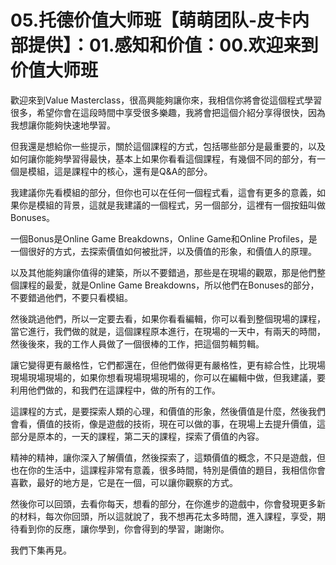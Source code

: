 # 05.托德价值大师班【萌萌团队-皮卡内部提供】：01.感知和价值：00.欢迎来到价值大师班

歡迎來到Value Masterclass，很高興能夠讓你來，我相信你將會從這個程式學習很多，希望你會在這段時間中享受很多樂趣，我將會把這個介紹分享得很快，因為我想讓你能夠快速地學習。

但我還是想給你一些提示，關於這個課程的方式，包括哪些部分是最重要的，以及如何讓你能夠學習得最快，基本上如果你看看這個課程，有幾個不同的部分，有一個是模組，這是課程中的核心，還有是Q&A的部分。

我建議你先看模組的部分，但你也可以在任何一個程式看，這會有更多的意義，如果你是模組的背景，這就是我建議的一個程式，另一個部分，這裡有一個按鈕叫做Bonuses。

一個Bonus是Online Game Breakdowns，Online Game和Online Profiles，是一個很好的方式，去探索價值如何被批評，以及價值的形象，和價值人的原理。

以及其他能夠讓你值得的建築，所以不要錯過，那些是在現場的觀眾，那是他們整個課程的最愛，就是Online Game Breakdowns，所以他們在Bonuses的部分，不要錯過他們，不要只看模組。

然後跳過他們，所以一定要去看，如果你看看編輯，你可以看到整個現場的課程，當它進行，我們做的就是，這個課程原本進行，在現場的一天中，有兩天的時間，然後後來，我的工作人員做了一個很棒的工作，把這個剪輯剪輯。

讓它變得更有嚴格性，它們都還在，但他們做得更有嚴格性，更有綜合性，比現場現場現場現場的，如果你想看現場現場現場的，你可以在編輯中做，但我建議，要利用他們做的，和我們在這課程中，做的所有的工作。

這課程的方式，是要探索人類的心理，和價值的形象，然後價值是什麼，然後我們會看，價值的技術，像是遊戲的技術，現在可以做的事，在現場上去提升價值，這部分是原本的，一天的課程，第二天的課程，探索了價值的內容。

精神的精神，讓你深入了解價值，然後探索了，這類價值的概念，不只是遊戲，但也在你的生活中，這課程非常有意義，很多時間，特別是價值的題目，我相信你會喜歡，最好的地方是，它是在一個，可以讓你觀察的方式。

然後你可以回頭，去看你每天，想看的部分，在你進步的遊戲中，你會發現更多新的材料，每次你回頭，所以這就說了，我不想再花太多時間，進入課程，享受，期待看到你的反應，讓你學到，你會得到的學習，謝謝你。

我們下集再見。